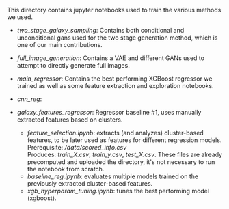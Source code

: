 This directory contains jupyter notebooks used to train the various methods we used.

* *two_stage_galaxy_sampling*: Contains both conditional and unconditional gans used for the two stage generation method, which is one of our main contributions.

* *full_image_generation*: Contains a VAE and different GANs used to attempt to directly generate full images.

* *main_regressor*: Contains the best performing XGBoost regressor we trained as well as some feature extraction and exploration notebooks.

* *cnn_reg*: 

* *galaxy_features_regressor*: Regressor baseline #1, uses manually extracted features based on clusters.
    - *feature_selection.ipynb*: extracts (and analyzes) cluster-based features, to be later used as features for different
     regression models.\
     Prerequisite: */data/scored_info.csv* \
     Produces: *train_X.csv*, *train_y.csv*, *test_X.csv*. These files are already precomputed and uploaded the directory,
     it's not necessary to run the notebook from scratch. 
   - *baseline_reg.ipynb*: evaluates multiple models trained on the previously extracted cluster-based features.
   - *xgb_hyperparam_tuning.ipynb*: tunes the best performing model (xgboost). 
